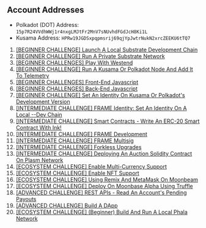 ## Account Addresses

- Polkadot (DOT) Address: `15p7R24VVdhWWj1r4nxgLMJtFr2MnV7sNUvhdFGdJcH8Ki1L`
- Kusama Address: `HPRw19JGDSxpqpmsrij69qjYpJwtrNukN2xrcZEEKU6tTQ7`

1. [[BEGINNER CHALLENGE] Launch A Local Substrate Development Chain](https://github.com/nnnkit/hello_world/blob/master/local-substrate.md)
2. [[BEGINNER CHALLENGE] Run A Private Substrate Network](https://github.com/nnnkit/hello_world/blob/master/private.md)
3. [[BEGINNER CHALLENGES] Play With Westend](https://github.com/nnnkit/hello_world/blob/master/westend.md)
4. [[BEGINNER CHALLENGE] Run A Kusama Or Polkadot Node And Add It To Telemetry](https://github.com/nnnkit/hello_world/blob/master/telemetry.md)
5. [[BEGINNER CHALLENGES] Front-End Javascript](https://dot-frontend.netlify.app/)
6. [[BEGINNER CHALLENGES] Back-End Javascript](https://github.com/nnnkit/hello_world/tree/master/backend-js)
7. [[BEGINNER CHALLENGE] Set An Identity On Kusama Or Polkadot's Development Version](https://github.com/nnnkit/hello_world/blob/master/identity.md)
8. [[INTERMEDIATE CHALLENGE] FRAME Identity: Set An Identity On A Local --Dev Chain](https://github.com/nnnkit/hello_world/blob/master/identity.md)
9. [[INTERMEDIATE CHALLENGE] Smart Contracts - Write An ERC-20 Smart Contract With Ink!](https://github.com/nnnkit/hello_world/tree/master/smart-contract-with-ink)
10. [[INTERMEDIATE CHALLENGE] FRAME Development](https://github.com/nnnkit/hello_world/tree/master/frame-development)
11. [[INTERMEDIATE CHALLENGE] FRAME Multisig](https://github.com/nnnkit/hello_world/tree/master/frame-development)
12. [[INTERMEDIATE CHALLENGE] Forkless Upgrades](https://github.com/nnnkit/hello_world/tree/master/forkless-upgrades)
13. [[INTERMEDIATE CHALLENGE] Deploying An Auction Solidity Contract On Plasm Network](https://youtu.be/VhjtLS2vTlM)
14. [[ECOSYSTEM CHALLENGE] Enable Multi-Currency Support](https://github.com/nnnkit/hello_world/tree/master/multi-currency)
15. [[ECOSYSTEM CHALLENGE] Enable NFT Support](https://github.com/nnnkit/hello_world/tree/master/nft-support)
16. [[ECOSYSTEM CHALLENGE] Using Remix And MetaMask On Moonbeam](https://github.com/nnnkit/hello_world/moonbeam-remix.md)
17. [[ECOSYSTEM CHALLENGE] Deploy On Moonbase Alpha Using Truffle](https://github.com/nnnkit/hello_world/blob/master/truffle/README.md)
18. [[ADVANCED CHALLENGE] REST APIs - Read An Account's Pending Payouts](https://github.com/nnnkit/hello_world/tree/master/account-pending-payout)
19. [[ADVANCED CHALLENGE] Build A DApp](https://github.com/nnnkit/hello_world/tree/master/digital-ownership-dapp)
20. [[ECOSYSTEM CHALLENGE] (Beginner) Build And Run A Local Phala Network](https://github.com/nnnkit/local-phala-network/blob/master/README.md)

